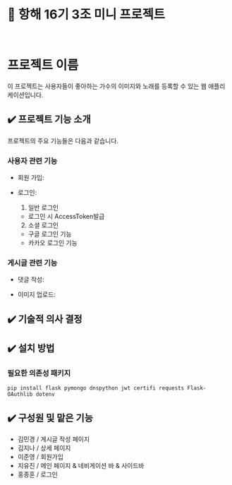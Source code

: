 # 🚢 항해 16기 3조 미니 프로젝트
</br>

# 프로젝트 이름
이 프로젝트는 사용자들이 좋아하는 가수의 이미지와 노래를 등록할 수 있는 웹 애플리케이션입니다.


## ✔️ 프로젝트 기능 소개
프로젝트의 주요 기능들은 다음과 같습니다.

### 사용자 관련 기능

- 회원 가입:
 
- 로그인:
  1. 일반 로그인
  
  - 로그인 시 AccessToken발급

  2. 소셜 로그인

  - 구글 로그인 기능
  - 카카오 로그인 기능

### 게시글 관련 기능

- 댓글 작성:

- 이미지 업로드:


## ✔️ 기술적 의사 결정

## ✔️ 설치 방법
### 필요한 의존성 패키지
```
pip install flask pymongo dnspython jwt certifi requests Flask-OAuthlib dotenv
```

## ✔️ 구성원 및 맡은 기능
+ 김민경 / 게시글 작성 페이지
+ 김지나 / 상세 페이지
+ 이준영 / 회원가입
+ 지유진 / 메인 페이지 & 네비게이션 바 & 사이드바
+ 홍종훈 / 로그인
